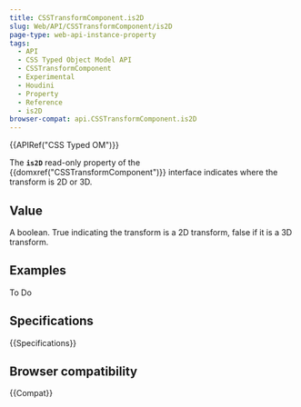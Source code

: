 ```yaml
---
title: CSSTransformComponent.is2D
slug: Web/API/CSSTransformComponent/is2D
page-type: web-api-instance-property
tags:
  - API
  - CSS Typed Object Model API
  - CSSTransformComponent
  - Experimental
  - Houdini
  - Property
  - Reference
  - is2D
browser-compat: api.CSSTransformComponent.is2D
---
```

{{APIRef("CSS Typed OM")}}

The **`is2D`** read-only property of the {{domxref("CSSTransformComponent")}} interface indicates where the transform is 2D or 3D.

## Value

A boolean. True indicating the transform is a 2D transform, false if it is a 3D
transform.

## Examples

To Do

## Specifications

{{Specifications}}

## Browser compatibility

{{Compat}}
